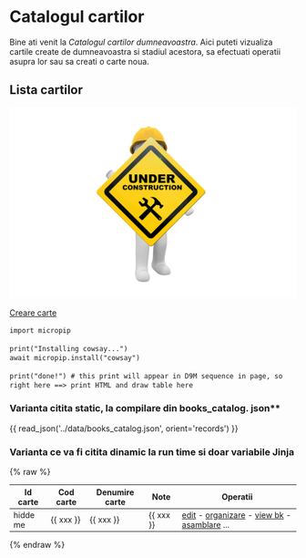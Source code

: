 <!-- #NOTE

    * page dedicated for books catalog

    * for Jinja fields processable @ server-side use `{% raw %} ... {% endraw %}` construction to remain in resulted HTML afer 1st compilation with mkdocs

 -->


# Catalogul cartilor

Bine ati venit la *Catalogul cartilor dumneavoastra*. Aici puteti vizualiza cartile create de dumneavoastra si stadiul acestora, sa efectuati operatii asupra lor sau sa creati o carte noua.




## Lista cartilor

![wip page](../pictures/under_maintenance.png) <!--#FIXME drop me when finish -->


<!-- -#TODO plan for this page

* [ ] @1st compile use `PysonDB` cmd line to cvt `.../books_catalog.json` to `csv` to have an initial dataset
* [ ] JS to request `bcat` data
* [x] table with all books
* [ ] hidden col with book ID
* [ ] opers on each line
* [x] global NEW book button
* [ ] for opers use small icons

---(page plan) -->





[Creare carte](newb/) <!--  buton ce trebyyie sa fie inainte de tabel cu lista carti -->




<!--#TODO --- Pyodide code ---
    * should display books catalog data set in table
    * #NOTE attn the JSON with data is at server and should be get with a request to server `bcat`, ie something like `http://localhost:7111/bcat/get_books_catalog`
---(Pyodide code) -->

<script type="text/javascript" src="https://cdn.jsdelivr.net/pyodide/v0.23.4/full/pyodide.js"></script>
```pyodide
import micropip

print("Installing cowsay...")
await micropip.install("cowsay")

print("done!") # this print will appear in D9M sequence in page, so right here ==> print HTML and draw table here

```


<!-- #NOTE does not help too much - is static executed only at mkdocs build compilation...
```python exec="on"
print("***Hello Python - See a random number here***")
import random
num = random.random()
print(num)
```
-->


### Varianta citita static, la compilare din books_catalog. json**

{{ read_json('../data/books_catalog.json', orient='records') }} <!--#NOTE current dire tory is bcat/ here so need go up 1 level to access data/ -->




### Varianta ce va fi citita dinamic la run time si doar variabile Jinja

{% raw %}

| Id carte | Cod carte | Denumire carte | Note       | Operatii |
| -------- | --------- | -------------- | ---------- | ------- |
| hidde me | {{ xxx }} | {{ xxx }}      | {{ xxx }}  | [edit](edtb/) - [organizare](orgm/) - [view bk](prvb/) - [asamblare](dplb/) ... |

{% endraw %}


